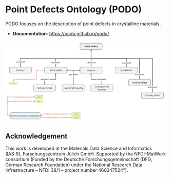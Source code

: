# Point Defects Ontology (PODO)

PODO focuses on the description of point defects in crystalline materials.

* **Documentation**: https://ocdo.github.io/podo/

![Schematic representation of PODO](images/PODO.jpg)

## Acknowledgement
This work is developed at the Materials Data Science and Informatics (IAS‑9), Forschungszentrum Jülich GmbH. Supported by the NFDI-MatWerk consortium (Funded by the Deutsche Forschungsgemeinschaft (DFG, German Research Foundation) under the National Research Data Infrastructure – NFDI 38/1 – project number 460247524"). 
